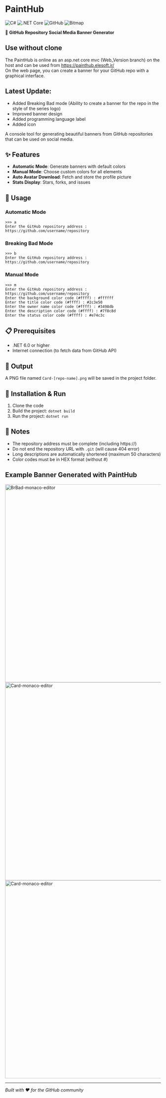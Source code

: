 # PaintHub  
![C#](https://img.shields.io/badge/language-C%23-239120?style=for-the-badge&logo=c-sharp&logoColor=white)
![.NET Core](https://img.shields.io/badge/.NET_Core-5C2D91?style=for-the-badge&logo=dotnet&logoColor=white)
![GitHub](https://img.shields.io/badge/GitHub-100000?style=for-the-badge&logo=github&logoColor=white)
![Bitmap](https://img.shields.io/badge/Bitmap-Library-blue?style=for-the-badge)

🎨 **GitHub Repository Social Media Banner Generator**  

## Use without clone
The PaintHub is online as an asp.net core mvc (Web_Version branch) on the host and can be used from https://painthub.elesoft.ir/
<br/>
On the web page, you can create a banner for your GitHub repo with a graphical interface.

## Latest Update:
- Added Breaking Bad mode (Ability to create a banner for the repo in the style of the series logo)
- Improved banner design  
- Added programming language label  
- Added icon  

A console tool for generating beautiful banners from GitHub repositories that can be used on social media.  

## ✨ Features

- **Automatic Mode**: Generate banners with default colors  
- **Manual Mode**: Choose custom colors for all elements  
- **Auto Avatar Download**: Fetch and store the profile picture  
- **Stats Display**: Stars, forks, and issues  

## 🚀 Usage

### Automatic Mode
```
>>> a
Enter the GitHub repository address : https://github.com/username/repository
```

### Breaking Bad Mode
```
>>> b
Enter the GitHub repository address : https://github.com/username/repository
```


### Manual Mode
```
>>> m
Enter the GitHub repository address : https://github.com/username/repository
Enter the background color code (#ffff) : #ffffff
Enter the title color code (#ffff) : #2c3e50
Enter the owner name color code (#ffff) : #3498db
Enter the description color code (#ffff) : #7f8c8d
Enter the status color code (#ffff) : #e74c3c
```

## 📋 Prerequisites

- .NET 6.0 or higher  
- Internet connection (to fetch data from GitHub API)  

## 🎯 Output

A PNG file named `Card-[repo-name].png` will be saved in the project folder.  

## 🔧 Installation & Run

1. Clone the code  
2. Build the project: `dotnet build`  
3. Run the project: `dotnet run`  

## 📝 Notes

- The repository address must be complete (including https://)  
- Do not end the repository URL with `.git` (will cause 404 error)  
- Long descriptions are automatically shortened (maximum 50 characters)  
- Color codes must be in HEX format (without #)  

## Example Banner Generated with PaintHub
<img width="1280" height="640" alt="BrBad-monaco-editor" src="https://github.com/user-attachments/assets/724fa08c-4285-40b2-9040-37469801b747" />
<img width="1280" height="640" alt="Card-monaco-editor" src="https://github.com/user-attachments/assets/e36a6646-9c1b-42c5-a908-2fcd7ee8fecb" />
<img width="1280" height="640" alt="Card-monaco-editor" src="https://github.com/user-attachments/assets/f65513d7-f126-46a9-ac38-072c9421b69a" />


---
*Built with ❤️ for the GitHub community*  
